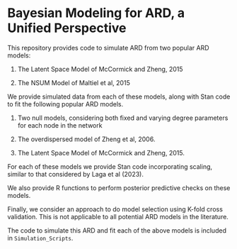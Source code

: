 # Bayesian Modeling for ARD, a Unified Perspective

This repository provides code to simulate 
ARD from two popular ARD models:

1. The Latent Space Model of McCormick and Zheng, 2015

2. The NSUM Model of Maltiel et al, 2015


We provide simulated data from each of these models, along
with Stan code to fit the following popular ARD models.

1. Two null models, considering both fixed and varying degree 
parameters for each node in the network

2. The overdispersed model of Zheng et al, 2006.

3. The Latent Space Model of McCormick and Zheng, 2015.

For each of these models we provide Stan code incorporating 
scaling, similar to that considered by Laga et al (2023).

We also provide R functions to perform posterior predictive checks
on these models.

Finally, we consider an approach to do model selection using K-fold
cross validation. This is not applicable to all potential
ARD models in the literature.

The code to simulate this ARD and fit each of the above models
is included in `Simulation_Scripts`.
